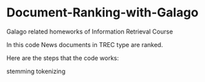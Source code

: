 # Document-Ranking-with-Galago
Galago related homeworks of Information Retrieval Course

In this code News documents in TREC type are ranked.

Here are the steps that the code works:

stemming
tokenizing

